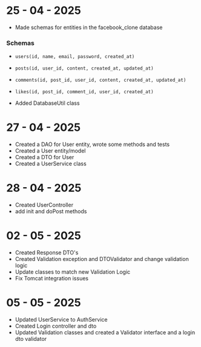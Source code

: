 # 25 - 04 - 2025

- Made schemas for entities in the facebook_clone database

### Schemas
- `users(id, name, email, password, created_at)`
- `posts(id, user_id, content, created_at, updated_at)`
- `comments(id, post_id, user_id, content, created_at, updated_at)`
- `likes(id, post_id, comment_id, user_id, created_at)`  


- Added DatabaseUtil class

# 27 - 04 - 2025

- Created a DAO for User entity, wrote some methods and tests
- Created a User entity/model
- Created a DTO for User 
- Created a UserService class


# 28 - 04 - 2025

- Created UserController 
- add init and doPost methods

# 02 - 05 - 2025

- Created Response DTO's
- Created Validation exception and DTOValidator and change validation logic
- Update classes to match new Validation Logic
- Fix Tomcat integration issues 

# 05 - 05 - 2025
- Updated UserService to AuthService
- Created Login controller and dto
- Updated Validation classes and created a Validator interface and a login dto validator